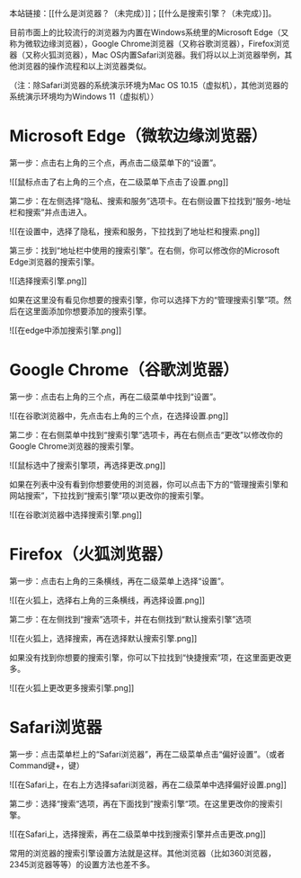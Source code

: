 本站链接：[[什么是浏览器？（未完成）]]；[[什么是搜索引擎？（未完成）]]。

目前市面上的比较流行的浏览器为内置在Windows系统里的Microsoft Edge（又称为微软边缘浏览器），Google Chrome浏览器（又称谷歌浏览器），Firefox浏览器（又称火狐浏览器），Mac OS内置Safari浏览器。我们将以以上浏览器举例，其他浏览器的操作流程和以上浏览器类似。

（注：除Safari浏览器的系统演示环境为Mac OS 10.15（虚拟机），其他浏览器的系统演示环境均为Windows 11（虚拟机））

# Microsoft Edge（微软边缘浏览器）

第一步：点击右上角的三个点，再点击二级菜单下的“设置”。

![[鼠标点击了右上角的三个点，在二级菜单下点击了设置.png]]

第二步：在左侧选择“隐私、搜索和服务”选项卡。在右侧设置下拉找到“服务-地址栏和搜索”并点击进入。

![[在设置中，选择了隐私，搜索和服务，下拉找到了地址栏和搜索.png]]

第三步：找到“地址栏中使用的搜索引擎”。在右侧，你可以修改你的Microsoft Edge浏览器的搜索引擎。

![[选择搜索引擎.png]]

如果在这里没有看见你想要的搜索引擎，你可以选择下方的“管理搜索引擎”项。然后在这里面添加你想要添加的搜索引擎。

![[在edge中添加搜索引擎.png]]

# Google Chrome（谷歌浏览器）

第一步：点击右上角的三个点，再在二级菜单中找到“设置”。

![[在谷歌浏览器中，先点击右上角的三个点，在选择设置.png]]

第二步：在右侧菜单中找到“搜索引擎”选项卡，再在右侧点击“更改”以修改你的Google Chrome浏览器的搜索引擎。

![[鼠标选中了搜索引擎项，再选择更改.png]]

如果在列表中没有看到你想要使用的浏览器，你可以点击下方的“管理搜索引擎和网站搜索”，下拉找到“搜索引擎”项以更改你的搜索引擎。

![[在谷歌浏览器中选择搜索引擎.png]]

# Firefox（火狐浏览器）

第一步：点击右上角的三条横线，再在二级菜单上选择“设置”。

![[在火狐上，选择右上角的三条横线，再选择设置.png]]

第二步：在左侧找到“搜索”选项卡，并在右侧找到“默认搜索引擎”选项

![[在火狐上，选择搜索，再在选择默认搜索引擎.png]]

如果没有找到你想要的搜索引擎，你可以下拉找到“快捷搜索”项，在这里面更改更多。

![[在火狐上更改更多搜索引擎.png]]

# Safari浏览器

第一步：点击菜单栏上的“Safari浏览器”，再在二级菜单点击“偏好设置”。（或者Command键+，键）

![[在Safari上，在右上方选择safari浏览器，再在二级菜单中选择偏好设置.png]]

第二步：选择“搜索“选项，再在下面找到”搜索引擎“项。在这里更改你的搜索引擎。

![[在Safari上，选择搜索，再在二级菜单中找到搜索引擎并点击更改.png]]

常用的浏览器的搜索引擎设置方法就是这样。其他浏览器（比如360浏览器，2345浏览器等等）的设置方法也差不多。